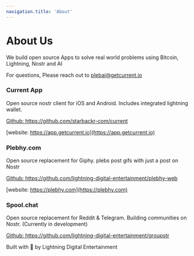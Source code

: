 ```yaml
---
navigation.title: 'About'
---
```


# About Us

We build open source Apps to solve real world problems using Bitcoin, Lightning, Nostr and AI

For questions, Please reach out to plebai@getcurrent.io



### Current App

Open source nostr client for iOS and Android. Includes integrated lightning wallet.

[Github: https://github.com/starbackr-com/current ](https://github.com/starbackr-com/current)


[website: https://app.getcurrent.io](https://app.getcurrent.io)

### Plebhy.com

Open source replacement for Giphy. plebs post gifs with just a post on Nostr



[Github: https://github.com/lightning-digital-entertainment/plebhy-web ](https://github.com/lightning-digital-entertainment/plebhy-web)

[website: https://plebhy.com](https://plebhy.com)

### Spool.chat

Open source replacement for Reddit & Telegram. Building communities on Nostr. (Currently in development)

[Github: https://github.com/lightning-digital-entertainment/groupstr ](https://github.com/lightning-digital-entertainment/groupstr)



Built with 🧡 by Lightning Digital Entertainment


